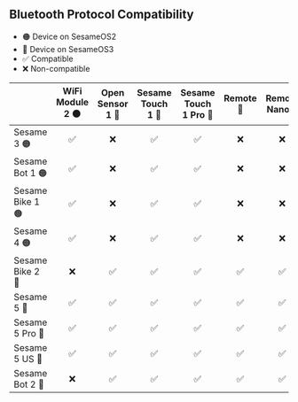 ## Bluetooth Protocol Compatibility
* 🟠 Device on SesameOS2
* 🔵 Device on SesameOS3
* ✅ Compatible
* ❌ Non-compatible
  
|     | WiFi Module 2 🟠 | Open Sensor 1 🔵 | Sesame Touch 1 🔵 | Sesame Touch 1 Pro 🔵 | Remote 🔵 | Remote Nano 🔵 | Hub 3 🔵 |
| ------------------ |:-------------:|:-------------:|:--------------:|:------------------:|:------:|:-----------:|:-----:|
| Sesame 3      🟠    | ✅            | ❌            | ✅            | ✅                  | ❌     | ❌          | ❌    |
| Sesame Bot 1  🟠    | ✅            | ❌            | ✅            | ✅                  | ❌     | ❌          | ❌    |
| Sesame Bike 1 🟠   | ✅            | ❌            | ✅            | ✅                  | ❌     | ❌          | ❌    |
| Sesame 4      🟠   | ✅            | ❌            | ✅            | ✅                  | ❌     | ❌          | ❌    |
| Sesame Bike 2 🔵   | ❌            | ✅            | ✅            | ✅                  | ✅     | ✅          | ✅    |
| Sesame 5      🔵     | ✅            | ✅            | ✅            | ✅                  | ✅     | ✅          | ✅    |
| Sesame 5 Pro  🔵    | ✅            | ✅            | ✅            | ✅                  | ✅     | ✅          | ✅    |
| Sesame 5 US   🔵     | ✅            | ✅            | ✅            | ✅                  | ✅     | ✅          | ✅    |
| Sesame Bot 2  🔵    | ❌            | ✅            | ✅            | ✅                  | ✅     | ✅          | ✅    |

